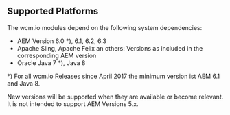 ## Supported Platforms

The wcm.io modules depend on the following system dependencies:

* AEM Version 6.0 *), 6.1, 6.2, 6.3
* Apache Sling, Apache Felix an others: Versions as included in the corresponding AEM version
* Oracle Java 7 *), Java 8

*) For all wcm.io Releases since April 2017 the minimum version ist AEM 6.1 and Java 8.

New versions will be supported when they are available or become relevant. It is not intended to support AEM Versions 5.x.
